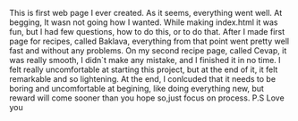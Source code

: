 This is first web page I ever created. As it seems, everything went well. At begging, It wasn not going how I wanted. 
While making index.html it was fun, but I had few questions, how to do this, or to do that.
After I made first page for recipes, called Baklava, everything from that point went pretty well fast and without any problems.
On my second recipe page, called Cevap, it was really smooth, I didn`t make any mistake, and I finished it in no time.
I felt really uncomfortable at starting this project, but at the end of it, it felt remarkable and so lightening.
At the end, I conlcuded that it needs to be boring and uncomfortable at begining, like doing everything new, but reward will come sooner than you hope so,just focus on process.
P.S Love you
